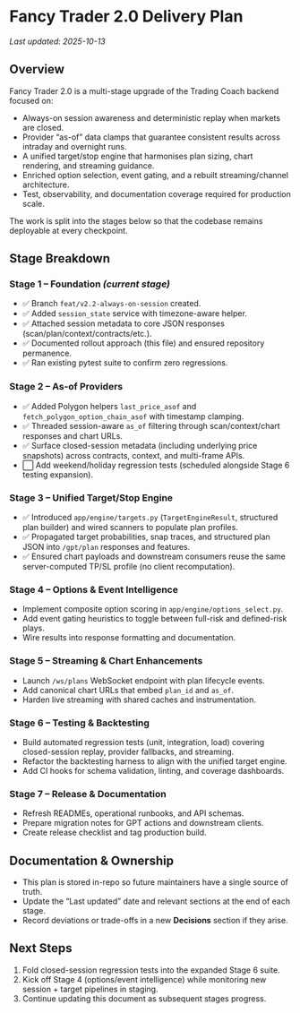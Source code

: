 # Fancy Trader 2.0 Delivery Plan

_Last updated: 2025-10-13_

## Overview

Fancy Trader 2.0 is a multi-stage upgrade of the Trading Coach backend focused on:

- Always-on session awareness and deterministic replay when markets are closed.
- Provider “as-of” data clamps that guarantee consistent results across intraday and overnight runs.
- A unified target/stop engine that harmonises plan sizing, chart rendering, and streaming guidance.
- Enriched option selection, event gating, and a rebuilt streaming/channel architecture.
- Test, observability, and documentation coverage required for production scale.

The work is split into the stages below so that the codebase remains deployable at every checkpoint.

## Stage Breakdown

### Stage 1 – Foundation _(current stage)_

- ✅ Branch `feat/v2.2-always-on-session` created.
- ✅ Added `session_state` service with timezone-aware helper.
- ✅ Attached session metadata to core JSON responses (scan/plan/context/contracts/etc.).
- ✅ Documented rollout approach (this file) and ensured repository permanence.
- ✅ Ran existing pytest suite to confirm zero regressions.

### Stage 2 – As-of Providers

- ✅ Added Polygon helpers `last_price_asof` and `fetch_polygon_option_chain_asof` with timestamp clamping.
- ✅ Threaded session-aware `as_of` filtering through scan/context/chart responses and chart URLs.
- ✅ Surface closed-session metadata (including underlying price snapshots) across contracts, context, and multi-frame APIs.
- ⬜ Add weekend/holiday regression tests (scheduled alongside Stage 6 testing expansion).

### Stage 3 – Unified Target/Stop Engine

- ✅ Introduced `app/engine/targets.py` (`TargetEngineResult`, structured plan builder) and wired scanners to populate plan profiles.
- ✅ Propagated target probabilities, snap traces, and structured plan JSON into `/gpt/plan` responses and features.
- ✅ Ensured chart payloads and downstream consumers reuse the same server-computed TP/SL profile (no client recomputation).

### Stage 4 – Options & Event Intelligence

- Implement composite option scoring in `app/engine/options_select.py`.
- Add event gating heuristics to toggle between full-risk and defined-risk plays.
- Wire results into response formatting and documentation.

### Stage 5 – Streaming & Chart Enhancements

- Launch `/ws/plans` WebSocket endpoint with plan lifecycle events.
- Add canonical chart URLs that embed `plan_id` and `as_of`.
- Harden live streaming with shared caches and instrumentation.

### Stage 6 – Testing & Backtesting

- Build automated regression tests (unit, integration, load) covering closed-session replay, provider fallbacks, and streaming.
- Refactor the backtesting harness to align with the unified target engine.
- Add CI hooks for schema validation, linting, and coverage dashboards.

### Stage 7 – Release & Documentation

- Refresh READMEs, operational runbooks, and API schemas.
- Prepare migration notes for GPT actions and downstream clients.
- Create release checklist and tag production build.

## Documentation & Ownership

- This plan is stored in-repo so future maintainers have a single source of truth.
- Update the “Last updated” date and relevant sections at the end of each stage.
- Record deviations or trade-offs in a new **Decisions** section if they arise.

## Next Steps

1. Fold closed-session regression tests into the expanded Stage 6 suite.
2. Kick off Stage 4 (options/event intelligence) while monitoring new session + target pipelines in staging.
3. Continue updating this document as subsequent stages progress.
